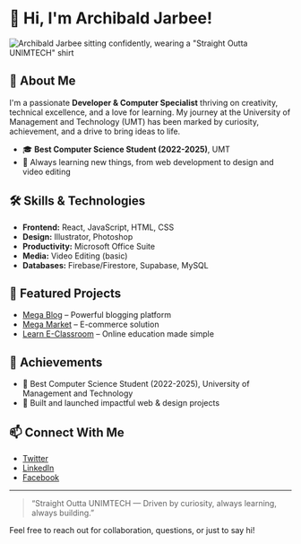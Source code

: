 # 👋 Hi, I'm Archibald Jarbee!

![Archibald Jarbee sitting confidently, wearing a "Straight Outta UNIMTECH" shirt]([https://github.com/archibaldjarbee/archibaldjarbee/blob/main/dev_img.jpg]) <!-- Upload your image to GitHub and replace this link -->

## 🚀 About Me
I'm a passionate **Developer & Computer Specialist** thriving on creativity, technical excellence, and a love for learning. My journey at the University of Management and Technology (UMT) has been marked by curiosity, achievement, and a drive to bring ideas to life.

- 🎓 **Best Computer Science Student (2022-2025)**, UMT
- 🌱 Always learning new things, from web development to design and video editing

## 🛠️ Skills & Technologies
- **Frontend:** React, JavaScript, HTML, CSS
- **Design:** Illustrator, Photoshop
- **Productivity:** Microsoft Office Suite
- **Media:** Video Editing (basic)
- **Databases:** Firebase/Firestore, Supabase, MySQL

## 🌟 Featured Projects
- [Mega Blog](#) – Powerful blogging platform
- [Mega Market](#) – E-commerce solution
- [Learn E-Classroom](#) – Online education made simple

## 🏅 Achievements
- 🥇 Best Computer Science Student (2022-2025), University of Management and Technology
- 🚀 Built and launched impactful web & design projects

## 📫 Connect With Me
- [Twitter](https://twitter.com/yourprofile)
- [LinkedIn](https://linkedin.com/in/yourprofile)
- [Facebook](https://facebook.com/yourprofile)

---

> “Straight Outta UNIMTECH — Driven by curiosity, always learning, always building.”

Feel free to reach out for collaboration, questions, or just to say hi!
